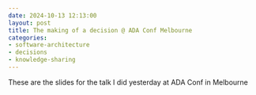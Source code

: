 ```yaml
---
date: 2024-10-13 12:13:00
layout: post
title: The making of a decision @ ADA Conf Melbourne
categories:
- software-architecture
- decisions
- knowledge-sharing
---
```


These are the slides for the talk I did yesterday at ADA Conf in Melbourne

<object data="https://www.roundcrisis.com/presentations/2024-11-ADAConf-the-making-of-a-decision_blog.pdf" width="600" height="600" type="application/pdf"></object>
